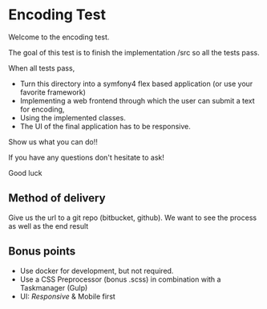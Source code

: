 # Encoding Test
Welcome to the encoding test.

The goal of this test is to finish the implementation /src so all the tests pass.

When all tests pass, 
- Turn this directory into a symfony4 flex based application (or use your favorite framework)
- Implementing a web frontend through which the user can submit a text for encoding,
- Using the implemented classes.
- The UI of the final application has to be responsive.

Show us what you can do!!

If you have any questions don't hesitate to ask!

Good luck

## Method of delivery
Give us the url to a git repo (bitbucket, github).
We want to see the process as well as the end result

## Bonus points
- Use docker for development, but not required.
- Use a CSS Preprocessor (bonus .scss) in combination with a Taskmanager (Gulp)
- UI: _Responsive_ & Mobile first
